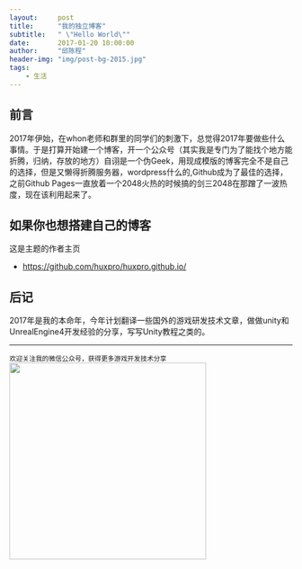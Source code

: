 ```yaml
---
layout:     post
title:      "我的独立博客"
subtitle:   " \"Hello World\""
date:       2017-01-20 10:00:00
author:     "邱陈程"
header-img: "img/post-bg-2015.jpg"
tags:
    - 生活
---
```




## 前言

2017年伊始，在whon老师和群里的同学们的刺激下，总觉得2017年要做些什么事情。于是打算开始建一个博客，开一个公众号（其实我是专门为了能找个地方能折腾，归纳，存放的地方）自诩是一个伪Geek，用现成模版的博客完全不是自己的选择，但是又懒得折腾服务器，wordpress什么的,Github成为了最佳的选择，之前Github Pages一直放着一个2048火热的时候搞的剑三2048在那蹭了一波热度，现在该利用起来了。

## 如果你也想搭建自己的博客

这是主题的作者主页

* https://github.com/huxpro/huxpro.github.io/

## 后记
2017年是我的本命年，今年计划翻译一些国外的游戏研发技术文章，做做unity和UnrealEngine4开发经验的分享，写写Unity教程之类的。

 
--------
<small class="img-hint">欢迎关注我的微信公众号，获得更多游戏开发技术分享</small>
<img src="http://qq1012803704.github.io/img/qrcode.jpg" width="350" height="350"/>